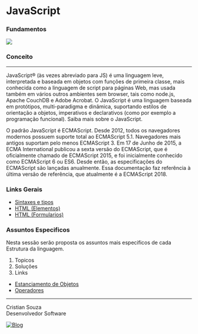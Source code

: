 # <h1> JavaScript

### Fundamentos

<div>
    <img align="center alt= "JavaScript" src="https://img.shields.io/badge/JavaScript-323330?style=for-the-badge&logo=javascript&logoColor=F7DF1E">
</div>

### Conceito

---

<p>
    JavaScript® (às vezes abreviado para JS) é uma linguagem leve, interpretada e baseada em objetos com funções de primeira classe, mais conhecida como a linguagem de script para páginas Web, mas usada também em vários outros ambientes sem browser, tais como node.js,  Apache CouchDB e Adobe Acrobat. O JavaScript é uma linguagem baseada em protótipos, multi-paradigma e dinâmica, suportando estilos de orientação a objetos, imperativos e declarativos (como por exemplo a programação funcional). Saiba mais sobre o JavaScript.
</p>

<p>
    O padrão JavaScript é ECMAScript. Desde 2012, todos os navegadores modernos possuem suporte total ao ECMAScript 5.1. Navegadores mais antigos suportam pelo menos ECMAScript 3. Em 17 de Junho de 2015, a ECMA International publicou a sexta versão do ECMAScript, que é oficialmente chamado de ECMAScript 2015, e foi inicialmente conhecido como ECMAScript 6 ou ES6. Desde então, as especificações do ECMAScript são lançadas anualmente. Essa documentação faz referência à última versão de referência, que atualmente é a ECMAScript 2018.
</p>

### Links Gerais

- [Sintaxes e tipos](https://developer.mozilla.org/pt-BR/docs/Web/JavaScript/Guide/Grammar_and_types)
- [HTML (Elementos)]()
- [HTML (Formularios)]()

### Assuntos Especificos

<p>
   Nesta sessão serão proposta os assuntos mais especificos de cada Estrutura da linguagem.
</p>

<ol>
    <li>Topicos</li> 
    <li>Soluções</li>
    <li>Links</li>
</ol>

- [Estanciamento de Objetos](https://pt.stackoverflow.com/questions/192233/diferen%C3%A7a-entre-objeto-e-inst%C3%A2ncia)
- [Operadores](https://developer.mozilla.org/pt-BR/docs/Web/JavaScript/Guide/Expressions_and_Operators#operadores_de_atribui%C3%A7%C3%A3o)

---

<p>Cristian Souza <br>
Desenvolvedor Software <br>

[![Blog](https://img.shields.io/badge/GitHub-100000?style=for-the-badge&logo=github&logoColor=white)](https://github.com/cmsoouza)
